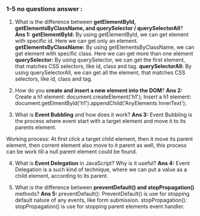 ### 1-5 no questions answer :


1. What is the difference between **getElementById, getElementsByClassName, and querySelector / querySelectorAll**?
**Ans 1:**
**getElementById:** By using getElementById, we can get element with specific id. Here we can get only an element.
**getElementsByClassName:**  By using getElementsByClassName, we can get element with specific class. Here we can get more than one element
**querySelector:** By using querySelector, we can get the first element, that matches CSS selectors, like id, class and tag.
**querySelectorAll:** By using querySelectorAll, we can get all the element, that matches CSS selectors, like id, class and tag.


2. How do you **create and insert a new element into the DOM**?
**Ans 2:**
Create a h1 element:   document.createElement('h1');
Insert a h1 element:   document.getElmentById('h1').appendChild('AnyElements InnerText');



3. What is **Event Bubbling** and how does it work?
**Ans 3:**
Event Bubbling is the process where event start with a target element and move it to its parents element.

Working process:
At first click a target child element, then  it move its parent element, then corrent element also move to it parent as well, this process can be work till a null parent element could be found.


4. What is **Event Delegation** in JavaScript? Why is it useful?
**Ans 4:** Event Delegation is a such kind of technique, where we can put a value as a child element, according to its parent.



5. What is the difference between **preventDefault() and stopPropagation()** methods?
**Ans 5:**
preventDefault(): PreventDefault() is use for stopping default nature of any events, like form submission.
stopPropagation(): stopPropagation() is use for stopping parent elements event handler.
